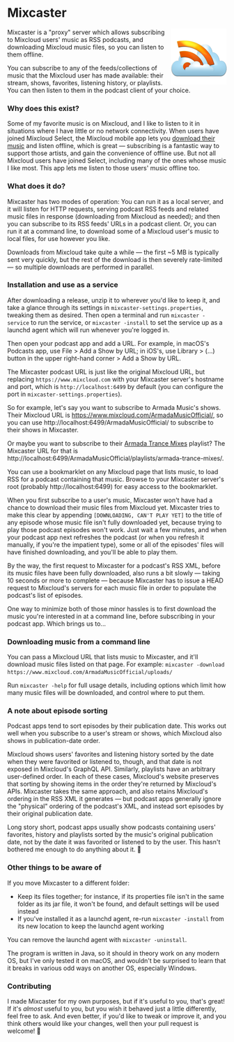 # Mixcaster

<!--suppress HtmlDeprecatedAttribute, CheckImageSize -->
<img src="src/main/resources/jakshin/mixcaster/http/logo.png" align="right" alt="" height="128">

Mixcaster is a "proxy" server which allows subscribing to Mixcloud users' music as RSS podcasts, and downloading Mixcloud music files, so you can listen to them offline.

You can subscribe to any of the feeds/collections of music that the Mixcloud user has made available: their stream, shows, favorites, listening history, or playlists. You can then listen to them in the podcast client of your choice.

### Why does this exist?

Some of my favorite music is on Mixcloud, and I like to listen to it in situations where I have little or no network connectivity. When users have joined Mixcloud Select, the Mixcloud mobile app lets you [download their music](https://help.mixcloud.com/hc/en-us/articles/360004054359-How-do-I-listen-offline-) and listen offline, which is great — subscribing is a fantastic way to support those artists, and gain the convenience of offline use. But not all Mixcloud users have joined Select, including many of the ones whose music I like most. This app lets me listen to those users' music offline too.

### What does it do?

Mixcaster has two modes of operation: You can run it as a local server, and it will listen for HTTP requests, serving podcast RSS feeds and related music files in response (downloading from Mixcloud as needed); and then you can subscribe to its RSS feeds' URLs in a podcast client. Or, you can run it at a command line, to download some of a Mixcloud user's music to local files, for use however you like.

Downloads from Mixcloud take quite a while — the first ~5 MB is typically sent very quickly, but the rest of the download is then severely rate-limited — so multiple downloads are performed in parallel.

### Installation and use as a service

After downloading a release, unzip it to wherever you'd like to keep it, and take a glance through its settings in `mixcaster-settings.properties`, tweaking them as desired. Then open a terminal and run `mixcaster -service` to run the service, or `mixcaster -install` to set the service up as a launchd agent which will run whenever you're logged in.

Then open your podcast app and add a URL. For example, in macOS's Podcasts app, use File > Add a Show by URL; in iOS's, use Library > (...) button in the upper right-hand corner > Add a Show by URL.

The Mixcaster podcast URL is just like the original Mixcloud URL, but replacing `https://www.mixcloud.com` with your Mixcaster server's hostname and port, which is `http://localhost:6499` by default (you can configure the port in `mixcaster-settings.properties`).

So for example, let's say you want to subscribe to Armada Music's shows. Their Mixcloud URL is https://www.mixcloud.com/ArmadaMusicOfficial/, so you can use http://localhost:6499/ArmadaMusicOfficial/ to subscribe to their shows in Mixcaster.

Or maybe you want to subscribe to their [Armada Trance Mixes](https://www.mixcloud.com/ArmadaMusicOfficial/playlists/armada-trance-mixes/) playlist? The Mixcaster URL for that is http://localhost:6499/ArmadaMusicOfficial/playlists/armada-trance-mixes/.

You can use a bookmarklet on any Mixcloud page that lists music, to load RSS for a podcast containing that music. Browse to your Mixcaster server's root (probably http://localhost:6499) for easy access to the bookmarklet.

When you first subscribe to a user's music, Mixcaster won't have had a chance to download their music files from Mixcloud yet. Mixcaster tries to make this clear by appending `[DOWNLOADING, CAN'T PLAY YET]` to the title of any episode whose music file isn't fully downloaded yet, because trying to play those podcast episodes won't work. Just wait a few minutes, and when your podcast app next refreshes the podcast (or when you refresh it manually, if you're the impatient type), some or all of the episodes' files will have finished downloading, and you'll be able to play them.

By the way, the first request to Mixcaster for a podcast's RSS XML, before its music files have been fully downloaded, also runs a bit slowly — taking 10 seconds or more to complete — because Mixcaster has to issue a HEAD request to Mixcloud's servers for each music file in order to populate the podcast's list of episodes.

One way to minimize both of those minor hassles is to first download the music you're interested in at a command line, before subscribing in your podcast app. Which brings us to...

### Downloading music from a command line

You can pass a Mixcloud URL that lists music to Mixcaster, and it'll download music files listed on that page.
For example: `mixcaster -download https://www.mixcloud.com/ArmadaMusicOfficial/uploads/`

Run `mixcaster -help` for full usage details, including options which limit how many music files will be downloaded, and control where to put them.

### A note about episode sorting

Podcast apps tend to sort episodes by their publication date. This works out well when you subscribe to a user's stream or shows, which Mixcloud also shows in publication-date order. 

Mixcloud shows users' favorites and listening history sorted by the date when they were favorited or listened to, though, and that date is not exposed in Mixcloud's GraphQL API. Similarly, playlists have an arbitrary user-defined order. In each of these cases, Mixcloud's website preserves that sorting by showing items in the order they're returned by Mixcloud's APIs. Mixcaster takes the same approach, and also retains Mixcloud's ordering in the RSS XML it generates — but podcast apps generally ignore the "physical" ordering of the podcast's XML, and instead sort episodes by their original publication date.

Long story short, podcast apps usually show podcasts containing users' favorites, history and playlists sorted by the music's original publication date, not by the date it was favorited or listened to by the user. This hasn't bothered me enough to do anything about it. 🤷‍

### Other things to be aware of

If you move Mixcaster to a different folder:
* Keep its files together; for instance, if its properties file isn't in the same folder as its jar file, it won't be found, and default settings will be used instead
* If you've installed it as a launchd agent, re-run `mixcaster -install` from its new location to keep the launchd agent working

You can remove the launchd agent with `mixcaster -uninstall`.

The program is written in Java, so it should in theory work on any modern OS, but I've only tested it on macOS, and wouldn't be surprised to learn that it breaks in various odd ways on another OS, especially Windows.

### Contributing

I made Mixcaster for my own purposes, but if it's useful to you, that's great! If it's _almost_ useful to you, but you wish it behaved just a little differently, feel free to ask. And even better, if you'd like to tweak or improve it, and you think others would like your changes, well then your pull request is welcome! 🙂
